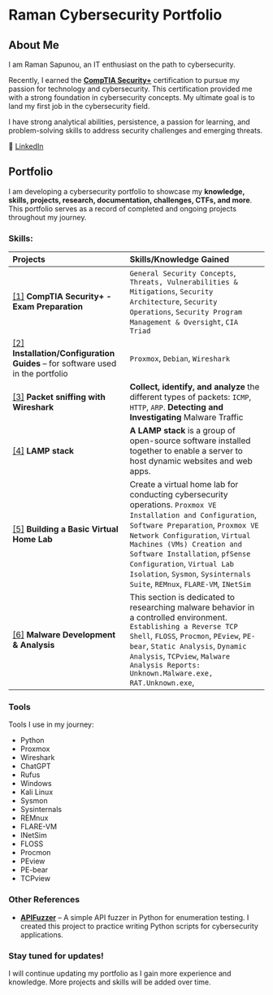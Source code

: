 # Raman Cybersecurity Portfolio  

## About Me  
I am Raman Sapunou, an IT enthusiast on the path to cybersecurity.  

Recently, I earned the [**CompTIA Security+**](https://www.credly.com/badges/17531add-3e8e-4cb1-99bb-c5ad4559cfc6/linked_in_profile) certification to pursue my passion for technology and cybersecurity. This certification provided me with a strong foundation in cybersecurity concepts. My ultimate goal is to land my first job in the cybersecurity field.  

I have strong analytical abilities, persistence, a passion for learning, and problem-solving skills to address security challenges and emerging threats.  

🔗 [LinkedIn](https://www.linkedin.com/in/raman-sapunou-753718340/)  

## Portfolio  

I am developing a cybersecurity portfolio to showcase my **knowledge, skills, projects, research, documentation, challenges, CTFs, and more**. This portfolio serves as a record of completed and ongoing projects throughout my journey.  

### Skills:  
| Projects | Skills/Knowledge Gained |  
| :--- | :--- |  
| [[1]](https://www.credly.com/badges/17531add-3e8e-4cb1-99bb-c5ad4559cfc6/linked_in_profile) **CompTIA Security+ - Exam Preparation** | `General Security Concepts`, `Threats, Vulnerabilities & Mitigations`, `Security Architecture`, `Security Operations`, `Security Program Management & Oversight`, `CIA Triad` |  
| [[2]](https://github.com/sapan322/Raman-Cybersecurity-Portfolio/tree/main/Installation%20Configuration%20%20Guides) **Installation/Configuration Guides** – for software used in the portfolio | `Proxmox`, `Debian`, `Wireshark` |
| [[3]](https://github.com/sapan322/Raman-Cybersecurity-Portfolio/tree/main/Wireshark) **Packet sniffing with Wireshark** | **Collect, identify, and analyze** the different types of packets: `ICMP`, `HTTP`, `ARP`. **Detecting and Investigating** Malware Traffic |  
| [[4]](https://github.com/sapan322/Raman-Cybersecurity-Portfolio/tree/main/LAMP%20stack%20project%20) **LAMP stack** | **A LAMP stack** is a group of open-source software installed together to enable a server to host dynamic websites and web apps. |  
| [[5]](https://github.com/sapan322/Raman-Cybersecurity-Portfolio/tree/main/Build%20A%20Basic%20Home%20Lab) **Building a Basic Virtual Home Lab** | Create a virtual home lab for conducting cybersecurity operations. `Proxmox VE Installation and Configuration`, `Software Preparation`, `Proxmox VE Network Configuration`, `Virtual Machines (VMs) Creation and Software Installation`, `pfSense Configuration`, `Virtual Lab Isolation`, `Sysmon`, `Sysinternals Suite`, `REMnux`, `FLARE-VM`, `INetSim` | 
| [[6]](https://github.com/sapan322/Raman-Cybersecurity-Portfolio/blob/main/Malware%20Development%20&%20Analysis/README.md) **Malware Development & Analysis** | This section is dedicated to researching malware behavior in a controlled environment. `Establishing a Reverse TCP Shell`, `FLOSS`, `Procmon`, `PEview`, `PE-bear`, `Static Analysis`, `Dynamic Analysis`, `TCPview`, `Malware Analysis Reports: Unknown.Malware.exe, RAT.Unknown.exe`,   |  


### Tools  
Tools I use in my journey:  
- Python  
- Proxmox
- Wireshark
- ChatGPT
- Rufus
- Windows
- Kali Linux
- Sysmon
- Sysinternals
- REMnux
- FLARE-VM
- INetSim
- FLOSS
- Procmon
- PEview
- PE-bear
- TCPview

### Other References  
- **[APIFuzzer](https://github.com/sapan322/APIFuzzer)** – A simple API fuzzer in Python for enumeration testing. I created this project to practice writing Python scripts for cybersecurity applications.  

### Stay tuned for updates!  
I will continue updating my portfolio as I gain more experience and knowledge. More projects and skills will be added over time.  
